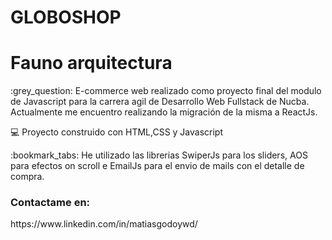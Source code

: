 # GLOBOSHOP

# Fauno arquitectura

<p> :grey_question: E-commerce web realizado como proyecto final del modulo de Javascript para la carrera agil de Desarrollo Web Fullstack de Nucba. Actualmente me encuentro realizando la migración de la misma a ReactJs. </p>

<p> 💻 Proyecto construido con HTML,CSS y Javascript</p>

<p> :bookmark_tabs: He utilizado las librerias SwiperJs para los sliders, AOS para efectos on scroll e EmailJs para el envio de mails con el detalle de compra.</p>

### Contactame en:

<p> https://www.linkedin.com/in/matiasgodoywd/ </p>




